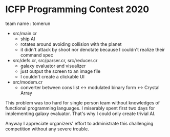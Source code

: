# ICFP Programming Contest 2020

team name : tomerun

* src/main.cr
    * ship AI
    * rotates around avoiding collision with the planet
    * it didn't attack by shoot nor denotate because I couldn't realize their command spec
* src/defs.cr, src/parser.cr, src/reducer.cr
    * galaxy evaluator and visualizer
    * just output the screen to an image file
    * I couldn't create a clickable UI
* src/modem.cr
    * converter between cons list <-> modulated binary form <-> Crystal Array


This problem was too hard for single person team without knowledges of functional programming languages.
I miserably spent first two days for implementing galaxy evaluator. That's why I could only create trivial AI.

Anyway I appreciate organizers' effort to administrate this challenging competition without any severe trouble.
